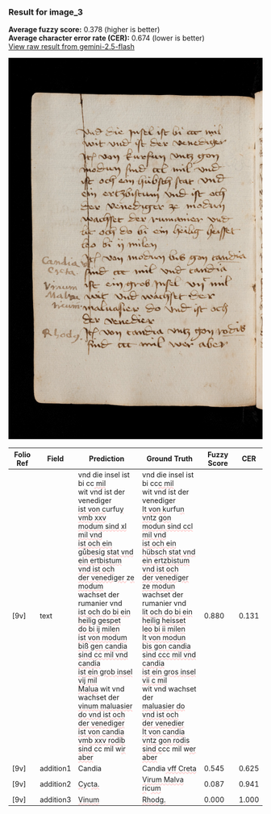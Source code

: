 ### Result for image_3
**Average fuzzy score:** 0.378 (higher is better)<br>**Average character error rate (CER):** 0.674 (lower is better)<br>[View raw result from gemini-2.5-flash](https://github.com/RISE-UNIBAS/humanities_data_benchmark/blob/main/results/2025-10-21/T0271/request_T0271_image_3.json)

<img src="https://github.com/RISE-UNIBAS/humanities_data_benchmark/blob/main/benchmarks/medieval_manuscripts/images/image_3.jpg?raw=true" alt="image_3" width="800px">

<style>
.diff { text-decoration: underline; text-decoration-color: #ffcccc; text-decoration-style: wavy; }
</style>

| Folio Ref | Field | Prediction | Ground Truth | Fuzzy Score | CER |
|-----------|-------|------------|--------------|-------------|-----|
| [9v] | text | vnd die insel ist bi cc<span class="diff"> mil<br></span>wit vnd ist der venediger<br><span class="diff">ist von c</span>urfu<span class="diff">y vmb xxv<br>modum sind xl mil vnd<br>ist och ein gůbesig stat vnd<br>ein ertbistum vnd ist och<br>der venediger </span>z<span class="diff">e modum<br></span>wachset der rumanier vnd<br><span class="diff">ist och do bi ein heilig gespet<br>do bi ij milen<br>ist von modum biß gen candia<br>sind cc mil vnd candia<br>ist ein grob insel vij mil<br>Malua</span> wit vnd wachset der<br><span class="diff">vinum maluasier do vnd ist och<br>der venediger<br>ist von candia vmb xxv rodib<br>sind </span>cc mil w<span class="diff">ir aber</span> | vnd die insel ist bi cc<span class="diff">c mil<br> </span>wit vnd ist der venediger<br><span class="diff"> It von k</span>urfu<span class="diff">n vnt</span>z<span class="diff"> gon<br> modun sind ccl mil vnd<br> ist och ein hübsch stat vnd<br> ein ertzbistum vnd ist och<br> der venediger ze modun<br> </span>wachset der rumanier vnd<br><span class="diff"> lit och do bi ein heilig heisset<br> leo bi ii milen<br> It von modun bis gon candia<br> sind ccc mil vnd candia<br> ist ein gros insel vii c mil<br></span> wit vnd wachset der<br><span class="diff"> maluasier do vnd ist och<br> der venedier<br> It von candia vntz gon rodis<br> sind c</span>cc mil w<span class="diff">er aber</span> | 0.880 | 0.131 |
| [9v] | addition1 | Candia | Candia<span class="diff"> vff Creta</span> | 0.545 | 0.625 |
| [9v] | addition2 | <span class="diff">Cy</span>c<span class="diff">ta.</span> | <span class="diff">Virum Malva ri</span>c<span class="diff">um</span> | 0.087 | 0.941 |
| [9v] | addition3 | <span class="diff">Vinum</span> | <span class="diff">Rhodg.</span> | 0.000 | 1.000 |
